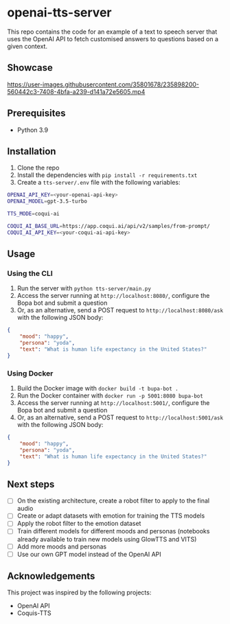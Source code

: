 # openai-tts-server

This repo contains the code for an example of a text to speech server that uses the OpenAI API to fetch
customised answers to questions based on a given context.

## Showcase

https://user-images.githubusercontent.com/35801678/235898200-560442c3-7408-4bfa-a239-d141a72e5605.mp4


## Prerequisites

- Python 3.9

## Installation

1. Clone the repo
2. Install the dependencies with `pip install -r requirements.txt`
3. Create a `tts-server/.env` file with the following variables:

```bash
OPENAI_API_KEY=<your-openai-api-key>
OPENAI_MODEL=gpt-3.5-turbo

TTS_MODE=coqui-ai

COQUI_AI_BASE_URL=https://app.coqui.ai/api/v2/samples/from-prompt/
COQUI_AI_API_KEY=<your-coqui-ai-api-key>
```

## Usage

### Using the CLI

1. Run the server with `python tts-server/main.py`
2. Access the server running at `http://localhost:8080/`, configure the Bopa bot and submit a question 
3. Or, as an alternative, send a POST request to `http://localhost:8080/ask` with the following JSON body:

```json
{
    "mood": "happy",
    "persona": "yoda",
    "text": "What is human life expectancy in the United States?"
}
```

### Using Docker

1. Build the Docker image with `docker build -t bupa-bot .`
2. Run the Docker container with `docker run -p 5001:8080 bupa-bot`
3. Access the server running at `http://localhost:5001/`, configure the Bopa bot and submit a question
4. Or, as an alternative, send a POST request to `http://localhost:5001/ask` with the following JSON body:

```json
{
    "mood": "happy",
    "persona": "yoda",
    "text": "What is human life expectancy in the United States?"
}
```

## Next steps

- [ ] On the existing architecture, create a robot filter to apply to the final audio
- [ ] Create or adapt datasets with emotion for training the TTS models
- [ ] Apply the robot filter to the emotion dataset
- [ ] Train different models for different moods and personas (notebooks already available to train new models using GlowTTS and VITS)
- [ ] Add more moods and personas
- [ ] Use our own GPT model instead of the OpenAI API

## Acknowledgements

This project was inspired by the following projects:

- OpenAI API
- Coquis-TTS
